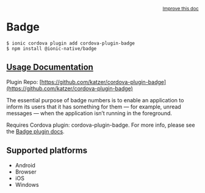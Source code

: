 <a style="float:right;font-size:12px;" href="http://github.com/ionic-team/ionic-native/edit/master/src/@ionic-native/plugins/badge/index.ts#L1">
  Improve this doc
</a>

# Badge

```
$ ionic cordova plugin add cordova-plugin-badge
$ npm install @ionic-native/badge
```

## [Usage Documentation](https://ionicframework.com/docs/native/badge/)

Plugin Repo: [https://github.com/katzer/cordova-plugin-badge](https://github.com/katzer/cordova-plugin-badge)

The essential purpose of badge numbers is to enable an application to inform its users that it has something for them — for example, unread messages — when the application isn’t running in the foreground.

Requires Cordova plugin: cordova-plugin-badge. For more info, please see the [Badge plugin docs](https://github.com/katzer/cordova-plugin-badge).

## Supported platforms
- Android
- Browser
- iOS
- Windows




